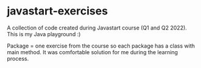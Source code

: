 # javastart-exercises

A collection of code created during Javastart course (Q1 and Q2 2022). This is my Java playground :)

Package = one exercise from the course so each package has a class with main method. It was comfortable solution for me during the learning process.
